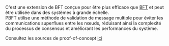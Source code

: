 C'est une extension de BFT conçue pour être plus efficace que [BFT](../bft) et peut être utilisée dans des systèmes à grande échelle.  
PBFT utilise une méthode de validation de message multiple pour éviter les communications superflues entre les nœuds, réduisant ainsi la complexité du processus de consensus et améliorant les performances du système.

Consultez les sources de proof-of-concept [ici](poc.py)